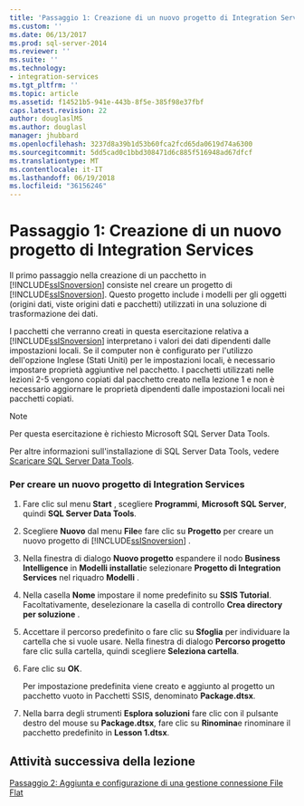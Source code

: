 ```yaml
---
title: 'Passaggio 1: Creazione di un nuovo progetto di Integration Services | Microsoft Docs'
ms.custom: ''
ms.date: 06/13/2017
ms.prod: sql-server-2014
ms.reviewer: ''
ms.suite: ''
ms.technology:
- integration-services
ms.tgt_pltfrm: ''
ms.topic: article
ms.assetid: f14521b5-941e-443b-8f5e-385f98e37fbf
caps.latest.revision: 22
author: douglaslMS
ms.author: douglasl
manager: jhubbard
ms.openlocfilehash: 3237d8a39b1d53b60fca2fcd65da0619d74a6300
ms.sourcegitcommit: 5dd5cad0c1bbd308471d6c885f516948ad67dfcf
ms.translationtype: MT
ms.contentlocale: it-IT
ms.lasthandoff: 06/19/2018
ms.locfileid: "36156246"
---
```

# <a name="step-1-creating-a-new-integration-services-project"></a>Passaggio 1: Creazione di un nuovo progetto di Integration Services
  Il primo passaggio nella creazione di un pacchetto in [!INCLUDE[ssISnoversion](../includes/ssisnoversion-md.md)] consiste nel creare un progetto di [!INCLUDE[ssISnoversion](../includes/ssisnoversion-md.md)]. Questo progetto include i modelli per gli oggetti (origini dati, viste origini dati e pacchetti) utilizzati in una soluzione di trasformazione dei dati.  
  
 I pacchetti che verranno creati in questa esercitazione relativa a [!INCLUDE[ssISnoversion](../includes/ssisnoversion-md.md)] interpretano i valori dei dati dipendenti dalle impostazioni locali. Se il computer non è configurato per l'utilizzo dell'opzione Inglese (Stati Uniti) per le impostazioni locali, è necessario impostare proprietà aggiuntive nel pacchetto. I pacchetti utilizzati nelle lezioni 2-5 vengono copiati dal pacchetto creato nella lezione 1 e non è necessario aggiornare le proprietà dipendenti dalle impostazioni locali nei pacchetti copiati.  
  
> [!NOTE]  
>  Per questa esercitazione è richiesto Microsoft SQL Server Data Tools.  
>   
>  Per altre informazioni sull'installazione di SQL Server Data Tools, vedere [Scaricare SQL Server Data Tools](http://msdn.microsoft.com/data/hh297027).  
  
### <a name="to-create-a-new-integration-services-project"></a>Per creare un nuovo progetto di Integration Services  
  
1.  Fare clic sul menu **Start** , scegliere **Programmi**, **Microsoft SQL Server**, quindi **SQL Server Data Tools**.  
  
2.  Scegliere **Nuovo** dal menu **File**e fare clic su **Progetto** per creare un nuovo progetto di [!INCLUDE[ssISnoversion](../includes/ssisnoversion-md.md)] .  
  
3.  Nella finestra di dialogo **Nuovo progetto** espandere il nodo **Business Intelligence** in **Modelli installati**e selezionare **Progetto di Integration Services** nel riquadro **Modelli** .  
  
4.  Nella casella **Nome** impostare il nome predefinito su **SSIS Tutorial**. Facoltativamente, deselezionare la casella di controllo **Crea directory per soluzione** .  
  
5.  Accettare il percorso predefinito o fare clic su **Sfoglia** per individuare la cartella che si vuole usare. Nella finestra di dialogo **Percorso progetto** fare clic sulla cartella, quindi scegliere **Seleziona cartella**.  
  
6.  Fare clic su **OK**.  
  
     Per impostazione predefinita viene creato e aggiunto al progetto un pacchetto vuoto in Pacchetti SSIS, denominato **Package.dtsx**.  
  
7.  Nella barra degli strumenti **Esplora soluzioni** fare clic con il pulsante destro del mouse su **Package.dtsx**, fare clic su **Rinomina**e rinominare il pacchetto predefinito in **Lesson 1.dtsx**.  
  
## <a name="next-task-in-lesson"></a>Attività successiva della lezione  
 [Passaggio 2: Aggiunta e configurazione di una gestione connessione File Flat](lesson-1-2-adding-and-configuring-a-flat-file-connection-manager.md)  
  
  